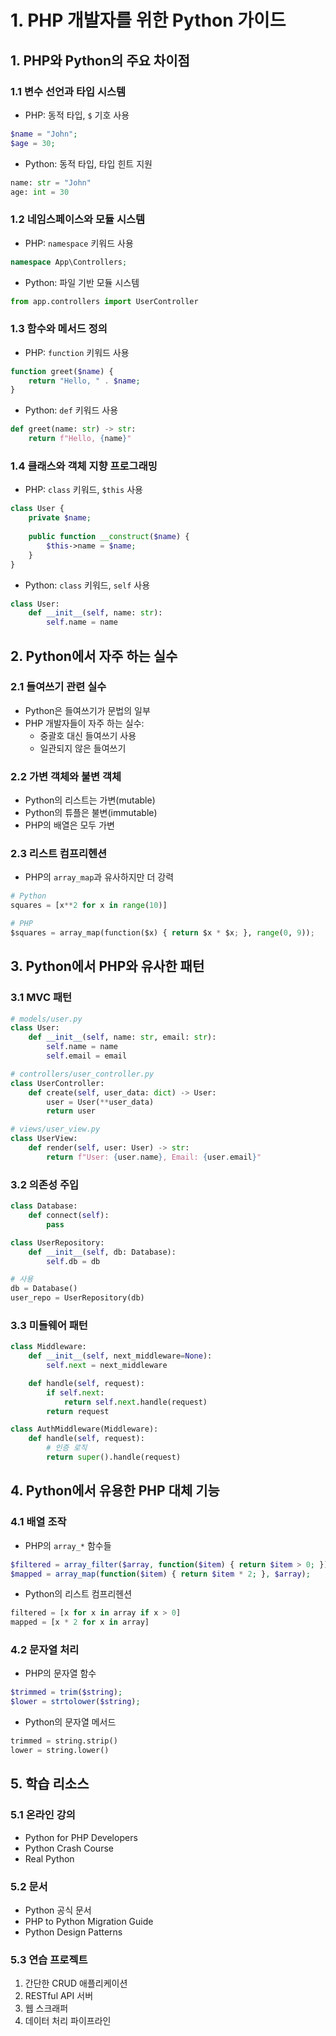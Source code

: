 # 1. PHP 개발자를 위한 Python 가이드

## 1. PHP와 Python의 주요 차이점

### 1.1 변수 선언과 타입 시스템
- PHP: 동적 타입, `$` 기호 사용
```php
$name = "John";
$age = 30;
```
- Python: 동적 타입, 타입 힌트 지원
```python
name: str = "John"
age: int = 30
```

### 1.2 네임스페이스와 모듈 시스템
- PHP: `namespace` 키워드 사용
```php
namespace App\Controllers;
```
- Python: 파일 기반 모듈 시스템
```python
from app.controllers import UserController
```

### 1.3 함수와 메서드 정의
- PHP: `function` 키워드 사용
```php
function greet($name) {
    return "Hello, " . $name;
}
```
- Python: `def` 키워드 사용
```python
def greet(name: str) -> str:
    return f"Hello, {name}"
```

### 1.4 클래스와 객체 지향 프로그래밍
- PHP: `class` 키워드, `$this` 사용
```php
class User {
    private $name;
    
    public function __construct($name) {
        $this->name = $name;
    }
}
```
- Python: `class` 키워드, `self` 사용
```python
class User:
    def __init__(self, name: str):
        self.name = name
```

## 2. Python에서 자주 하는 실수

### 2.1 들여쓰기 관련 실수
- Python은 들여쓰기가 문법의 일부
- PHP 개발자들이 자주 하는 실수:
  - 중괄호 대신 들여쓰기 사용
  - 일관되지 않은 들여쓰기

### 2.2 가변 객체와 불변 객체
- Python의 리스트는 가변(mutable)
- Python의 튜플은 불변(immutable)
- PHP의 배열은 모두 가변

### 2.3 리스트 컴프리헨션
- PHP의 `array_map`과 유사하지만 더 강력
```python
# Python
squares = [x**2 for x in range(10)]

# PHP
$squares = array_map(function($x) { return $x * $x; }, range(0, 9));
```

## 3. Python에서 PHP와 유사한 패턴

### 3.1 MVC 패턴
```python
# models/user.py
class User:
    def __init__(self, name: str, email: str):
        self.name = name
        self.email = email

# controllers/user_controller.py
class UserController:
    def create(self, user_data: dict) -> User:
        user = User(**user_data)
        return user

# views/user_view.py
class UserView:
    def render(self, user: User) -> str:
        return f"User: {user.name}, Email: {user.email}"
```

### 3.2 의존성 주입
```python
class Database:
    def connect(self):
        pass

class UserRepository:
    def __init__(self, db: Database):
        self.db = db

# 사용
db = Database()
user_repo = UserRepository(db)
```

### 3.3 미들웨어 패턴
```python
class Middleware:
    def __init__(self, next_middleware=None):
        self.next = next_middleware

    def handle(self, request):
        if self.next:
            return self.next.handle(request)
        return request

class AuthMiddleware(Middleware):
    def handle(self, request):
        # 인증 로직
        return super().handle(request)
```

## 4. Python에서 유용한 PHP 대체 기능

### 4.1 배열 조작
- PHP의 `array_*` 함수들
```php
$filtered = array_filter($array, function($item) { return $item > 0; });
$mapped = array_map(function($item) { return $item * 2; }, $array);
```
- Python의 리스트 컴프리헨션
```python
filtered = [x for x in array if x > 0]
mapped = [x * 2 for x in array]
```

### 4.2 문자열 처리
- PHP의 문자열 함수
```php
$trimmed = trim($string);
$lower = strtolower($string);
```
- Python의 문자열 메서드
```python
trimmed = string.strip()
lower = string.lower()
```

## 5. 학습 리소스

### 5.1 온라인 강의
- Python for PHP Developers
- Python Crash Course
- Real Python

### 5.2 문서
- Python 공식 문서
- PHP to Python Migration Guide
- Python Design Patterns

### 5.3 연습 프로젝트
1. 간단한 CRUD 애플리케이션
2. RESTful API 서버
3. 웹 스크래퍼
4. 데이터 처리 파이프라인 